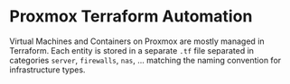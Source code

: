 # Proxmox Terraform Automation

Virtual Machines and Containers on Proxmox are mostly managed in Terraform. Each entity is stored in a separate `.tf` file separated in categories `server`, `firewalls`, `nas`, ... matching the naming convention for infrastructure types.
